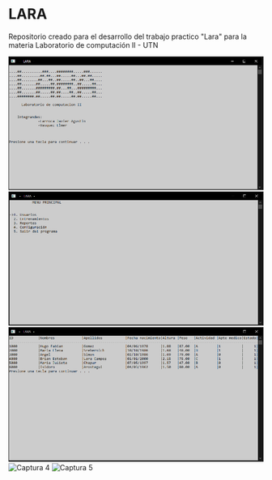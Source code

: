 # LARA

Repositorio creado para el desarrollo del trabajo practico "Lara" para la materia Laboratorio de computación II - UTN

<img src="readme/1.PNG" alt="Captura 1"/>
<img src="readme/2.PNG" alt="Captura 2"/>
<img src="readme/3.PNG" alt="Captura 3"/>
<img src="readme/4.PNG" alt="Captura 4"/>
<img src="readme/5.PNG" alt="Captura 5"/>
